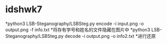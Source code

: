 # idshwk7
*python3 LSB-Steganography/LSBSteg.py encode -i input.png -o output.png -f info.txt
*将存有学号和姓名的文件隐藏在图片中
*python3 LSB-Steganography/LSBSteg.py decode -i output.png -o info2.txt
*进行还原
